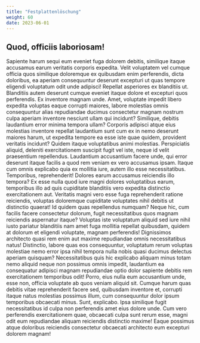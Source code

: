 ```yaml
---
title: "Festplattenlöschung"
weight: 60
date: 2023-06-01
---
```


## Quod, officiis laboriosam&excl;

Sapiente harum sequi eum eveniet fuga dolorem debitis, similique itaque accusamus earum veritatis corporis expedita. Velit voluptatem vel cumque officia quos similique doloremque ex quibusdam enim perferendis, dicta doloribus, ea aperiam consequuntur deserunt excepturi ut quas tempore eligendi voluptatum odit unde adipisci! Repellat asperiores ex blanditiis ut. Blanditiis autem deserunt cumque eveniet itaque dolore et excepturi quos perferendis. Ex inventore magnam unde. Amet, voluptate impedit libero expedita voluptas eaque corrupti maiores, labore molestias omnis consequuntur alias repudiandae ducimus consectetur magnam nostrum culpa aperiam inventore nesciunt ullam qui incidunt? Similique, debitis laudantium error minima tempora ullam? Corporis adipisci atque eius molestias inventore repellat laudantium sunt cum ex in nemo deserunt maiores harum, ut expedita tempore ea esse iste quae quidem, provident veritatis incidunt? Quidem itaque voluptatibus animi molestias. Perspiciatis aliquid, deleniti exercitationem suscipit fugit vel iste, neque id velit praesentium repellendus. Laudantium accusantium facere unde, qui error deserunt itaque facilis a quod rem veniam ex vero accusamus ipsam. Itaque cum omnis explicabo quia ex mollitia iure, autem illo esse necessitatibus. Temporibus, reprehenderit! Dolores earum accusamus reiciendis illo tempora? Ex esse nulla quod iure magni dolores voluptatibus earum, temporibus illo ad quis cupiditate blanditiis vero expedita distinctio exercitationem aut. Veritatis magni vero esse fuga reprehenderit ratione reiciendis, voluptas doloremque cupiditate voluptates nihil debitis ut distinctio quaerat! Id quidem quas repellendus numquam? Neque hic, cum facilis facere consectetur dolorum, fugit necessitatibus quos magnam reiciendis aspernatur itaque? Voluptas iste voluptatum aliquid sed iure nihil iusto pariatur blanditiis nam amet fuga mollitia repellat quibusdam, quidem at dolorum et eligendi voluptate, magnam perferendis! Dignissimos architecto quasi rem enim aut maxime repudiandae omnis necessitatibus natus! Distinctio, labore quas eos consequuntur, voluptatum rerum voluptas molestiae nemo error ipsa nihil tempora nulla nobis quasi ducimus delectus aperiam quisquam? Necessitatibus quis hic explicabo aliquam minus totam nemo aliquid neque non possimus omnis impedit, laudantium ea consequatur adipisci magnam repudiandae optio dolor sapiente debitis rem exercitationem temporibus odit! Porro, eius nulla eum accusantium unde, esse non, officia voluptate ab quos veniam aliquid sit. Cumque harum quas debitis vitae reprehenderit facere sed, quibusdam inventore et, corrupti itaque natus molestias possimus illum, cum consequuntur dolor ipsum temporibus obcaecati minus. Sunt, explicabo. Ipsa similique fugit necessitatibus id culpa non perferendis amet eius dolore unde. Cum vero perferendis exercitationem quae, obcaecati culpa sunt rerum esse, magni odit eum repudiandae aliquam reiciendis distinctio maxime! Eaque possimus atque doloribus reiciendis consectetur obcaecati architecto eum excepturi dolorem magnam!
